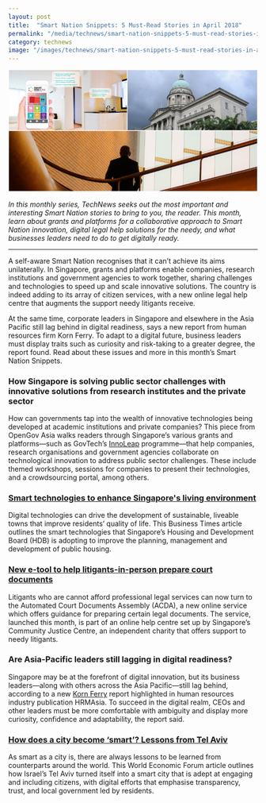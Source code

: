 ```yaml
---
layout: post
title:  "Smart Nation Snippets: 5 Must-Read Stories in April 2018"
permalink: "/media/technews/smart-nation-snippets-5-must-read-stories-in-april-2018"
category: technews
image: "/images/technews/smart-nation-snippets-5-must-read-stories-in-april-2018-part-1.png"
---
```


![Smart Nation Snippets: 5 Must-Read Stories in April 2018](/images/technews/smart-nation-snippets-5-must-read-stories-in-april-2018-part-1.png)

*In this monthly series, TechNews seeks out the most important and interesting Smart Nation stories to bring to you, the reader. This month, learn about grants and platforms for a collaborative approach to Smart Nation innovation, digital legal help solutions for the needy, and what businesses leaders need to do to get digitally ready.*

---

A self-aware Smart Nation recognises that it can’t achieve its aims unilaterally. In Singapore, grants and platforms enable companies, research institutions and government agencies to work together, sharing challenges and technologies to speed up and scale innovative solutions. The country is indeed adding to its array of citizen services, with a new online legal help centre that augments the support needy litigants receive. 

At the same time, corporate leaders in Singapore and elsewhere in the Asia Pacific still lag behind in digital readiness, says a new report from human resources firm Korn Ferry. To adapt to a digital future, business leaders must display traits such as curiosity and risk-taking to a greater degree, the report found. Read about these issues and more in this month’s Smart Nation Snippets.

### **How Singapore is solving public sector challenges with innovative solutions from research institutes and the private sector**
How can governments tap into the wealth of innovative technologies being developed at academic institutions and private companies? This piece from OpenGov Asia walks readers through Singapore’s various grants and platforms—such as GovTech’s [InnoLeap](https://www.tech.gov.sg/Programmes-Partnerships/Programmes-Partnerships/Initiatives/InnoLeap) programme—that help companies, research organisations and government agencies collaborate on technological innovation to address public sector challenges. These include themed workshops, sessions for companies to present their technologies, and a crowdsourcing portal, among others. 

### **[Smart technologies to enhance Singapore's living environment](https://www.businesstimes.com.sg/hub/asean-singapore-2018/smart-technologies-to-enhance-singapores-living-environment)**
Digital technologies can drive the development of sustainable, liveable towns that improve residents’ quality of life. This Business Times article outlines the smart technologies that Singapore’s Housing and Development Board (HDB) is adopting to improve the planning, management and development of public housing. 

### **[New e-tool to help litigants-in-person prepare court documents](https://www.channelnewsasia.com/news/singapore/new-e-tool-to-help-litigants-in-person-prepare-court-documents-10136538)**
Litigants who are cannot afford professional legal services can now turn to the Automated Court Documents Assembly (ACDA), a new online service which offers guidance for preparing certain legal documents. The service, launched this month, is part of an online help centre set up by Singapore’s Community Justice Centre, an independent charity that offers support to needy litigants.

### **Are Asia-Pacific leaders still lagging in digital readiness?**
Singapore may be at the forefront of digital innovation, but its business leaders—along with others across the Asia Pacific—still lag behind, according to a new [Korn Ferry](https://focus.kornferry.com/leadership-and-talent/digital-leadership-in-asia-pacific/) report highlighted in human resources industry publication HRMAsia. To succeed in the digital realm, CEOs and other leaders must be more comfortable with ambiguity and display more curiosity, confidence and adaptability, the report said.

### **[How does a city become ‘smart’? Lessons from Tel Aviv](https://www.weforum.org/agenda/2018/04/how-does-a-city-get-to-be-smart-this-is-how-tel-aviv-did-it-6c2767e6-80d9-4ac7-9835-da39a0b9f804)**
As smart as a city is, there are always lessons to be learned from counterparts around the world. This World Economic Forum article outlines how Israel’s Tel Aviv turned itself into a smart city that is adept at engaging and including citizens, with digital efforts that emphasise transparency, trust, and local government led by residents. 
